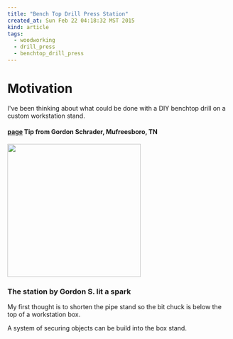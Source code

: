 ```yaml
---
title: "Bench Top Drill Press Station"
created_at: Sun Feb 22 04:18:32 MST 2015
kind: article
tags:
  - woodworking
  - drill_press
  - benchtop_drill_press
---
```


# Motivation

I've been thinking
about what could be done with
a DIY benchtop drill on a custom
workstation stand.

#### [page](http://tips.woodmagazine.com/stands/this-benchtop-drill-press-acts-all-grown-up/) Tip from Gordon Schrader, Mufreesboro, TN

<img src="/assets/images/bench-top-drillpress-station-gordon-schrader.png" width="300px">

### The station by Gordon S. lit a spark

My first thought is to shorten the pipe stand
so the bit chuck is below the top
of a workstation box.

A system of securing objects can be build
into the box stand.

